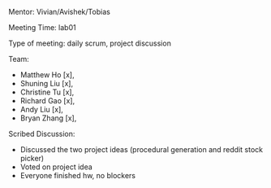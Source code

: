 Mentor: Vivian/Avishek/Tobias

Meeting Time: lab01

Type of meeting: daily scrum, project discussion

Team: 
- Matthew Ho    [x], 
- Shuning Liu   [x],
- Christine Tu  [x],
- Richard Gao   [x],
- Andy Liu      [x], 
- Bryan Zhang   [x],

Scribed Discussion:
- Discussed the two project ideas (procedural generation and reddit stock picker)
- Voted on project idea
- Everyone finished hw, no blockers